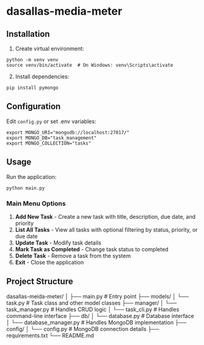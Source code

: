 # dasallas-media-meter

## Installation

1. Create virtual environment:
```
python -m venv venv
source venv/bin/activate  # On Windows: venv\Scripts\activate
```

2. Install dependencies:
```
pip install pymongo
```

## Configuration

Edit `config.py` or set .env variables:

```
export MONGO_URI="mongodb://localhost:27017/"
export MONGO_DB="task_management"
export MONGO_COLLECTION="tasks"
```

## Usage

Run the application:
```
python main.py
```

### Main Menu Options

1. **Add New Task** - Create a new task with title, description, due date, and priority
2. **List All Tasks** - View all tasks with optional filtering by status, priority, or due date
3. **Update Task** - Modify task details
4. **Mark Task as Completed** - Change task status to completed
5. **Delete Task** - Remove a task from the system
6. **Exit** - Close the application

## Project Structure
dasallas-meida-meter/
│
├── main.py                  # Entry point
├── models/
│   └── task.py              # Task class and other model classes
├── manager/
│   └── task_manager.py      # Handles CRUD logic
│   └── task_cli.py          # Handles command-line interface
├── db/
│   └── database.py          # Database interface
│   └── database_manager.py  # Handles MongoDB implementation
├── config/
│   └── config.py            # MongoDB connection details
├── requirements.txt
└── README.md


